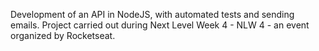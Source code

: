 Development of an API in NodeJS, with automated tests and sending emails. Project carried out during Next Level Week 4 - NLW 4 - an event organized by Rocketseat. 
